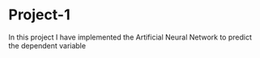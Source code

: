 # Project-1
In this project I have implemented the Artificial Neural Network to predict the dependent variable
